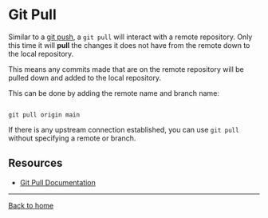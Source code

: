# Git Pull

Similar to a [git push](./Push.md), a `git pull` will interact with a remote repository. Only this time it will **pull** the changes it does not have from the remote down to the local repository. 

This means any commits made that are on the remote repository will be pulled down and added to the local repository.

This can be done by adding the remote name and branch name:
```

git pull origin main
```

If there is any upstream connection established, you can use `git pull` without specifying a remote or branch.

## Resources

- [Git Pull Documentation](https://git-scm.com/docs/git-pull)

---
[Back to home](../README.md)